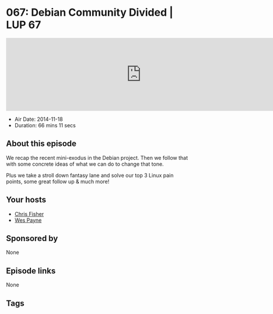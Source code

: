 # 067: Debian Community Divided | LUP 67

<iframe src="https://player.fireside.fm/v2/RUkczH-V+VWyaRNnC?theme=dark" width="740" height="200" frameborder="0" scrolling="no"></iframe>

* Air Date: 2014-11-18
* Duration: 66 mins 11 secs

## About this episode

We recap the recent mini-exodus in the Debian project. Then we follow that with some concrete ideas of what we can do to change that tone.

Plus we take a stroll down fantasy lane and solve our top 3 Linux pain points, some great follow up & much more!

## Your hosts
* [Chris Fisher](https://linuxunplugged.com/hosts/chrislas)
* [Wes Payne](https://linuxunplugged.com/hosts/wes)

## Sponsored by

None



## Episode links

None



## Tags

